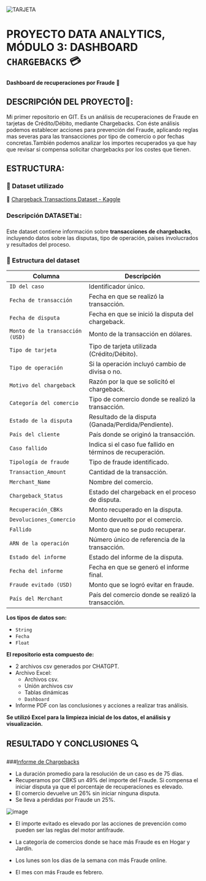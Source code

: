 
![TARJETA](https://media.gettyimages.com/id/855388884/es/foto/pile-of-credit-cards.jpg?s=1024x1024&w=gi&k=20&c=Igk4blgoeIiHmYy4b9zqVyJQCO0o4UKyEv2U4aq50lU=)




# PROYECTO DATA ANALYTICS, MÓDULO 3: DASHBOARD `CHARGEBACKS`  💳

**Dashboard de recuperaciones por Fraude** 🚀


## DESCRIPCIÓN DEL PROYECTO📌:
 Mi primer repositorio en GIT. Es un análisis de recuperaciones de Fraude en tarjetas de Crédito/Débito, mediante Chargebacks. Con éste análisis podemos establecer acciones para prevención del Fraude, aplicando reglas mas severas para las transacciones por tipo de comercio o por fechas concretas.También podemos analizar los importes recuperados ya que hay que revisar si compensa solicitar chargebacks por los costes que tienen.
 
## ESTRUCTURA:

### 📂 Dataset utilizado
🔗 [Chargeback Transactions Dataset - Kaggle](https://www.kaggle.com/datasets/mlg-ulb/creditcardfraud)

### Descripción DATASET📊:
Este dataset contiene información sobre **transacciones de chargebacks**, incluyendo datos sobre las disputas, tipo de operación, países involucrados y resultados del proceso.

### 📌 Estructura del dataset
| **Columna**                          | **Descripción**                                           
|--------------------------------------|-----------------------------------------------------------
| `ID del caso`                        | Identificador único.                       
| `Fecha de transacción`               | Fecha en que se realizó la transacción.                   
| `Fecha de disputa`                   | Fecha en que se inició la disputa del chargeback.         
| `Monto de la transacción (USD)`      | Monto de la transacción en dólares.                      
| `Tipo de tarjeta`                    | Tipo de tarjeta utilizada (Crédito/Débito).              
| `Tipo de operación`                  | Si la operación incluyó cambio de divisa o no.           
| `Motivo del chargeback`              | Razón por la que se solicitó el chargeback.              
| `Categoría del comercio`             | Tipo de comercio donde se realizó la transacción.        
| `Estado de la disputa`               | Resultado de la disputa (Ganada/Perdida/Pendiente).       
| `País del cliente`                   | País donde se originó la transacción.                     
| `Caso fallido`                       | Indica si el caso fue fallido en términos de recuperación.
| `Tipología de fraude`                | Tipo de fraude identificado.                              
| `Transaction_Amount`                 | Cantidad de la transacción.       
| `Merchant_Name`                      | Nombre del comercio.        
| `Chargeback_Status`                  | Estado del chargeback en el proceso de disputa.          
| `Recuperación_CBKs`                  | Monto recuperado en la disputa.                         
| `Devoluciones_Comercio`              | Monto devuelto por el comercio.                          
| `Fallido`                            | Monto que no se pudo recuperar.                          
| `ARN de la operación`                | Número único de referencia de la transacción.           
| `Estado del informe`                 | Estado del informe de la disputa.                        
| `Fecha del informe`                  | Fecha en que se generó el informe final.                
| `Fraude evitado (USD)`               | Monto que se logró evitar en fraude.                     
| `País del Merchant`                  | País del comercio donde se realizó la transacción.       

**Los tipos de datos son:**
  - `String`
  - `Fecha`
  - `Float`

**El repositorio esta compuesto de:**

- 2 archivos csv generados por CHATGPT. 
- Archivo Excel:
  - Archivos csv.
  - Unión archivos csv
  - Tablas dinámicas
  - `Dashboard`
- Informe PDF con las conclusiones y acciones a realizar tras análisis.
  
**Se utilizó Excel para la limpieza inicial de los datos, el análisis y visualización.**

## RESULTADO Y CONCLUSIONES 🔍

###[Informe de Chargebacks](ruta/al/informe.pdf)

- La duración promedio para la resolución de un caso es de 75 días.
- Recuperamos por CBKS un 49% del importe del Fraude. Si compensa el iniciar disputa ya que el porcentaje de recuperaciones es elevado.
- El comercio devuelve un 26% sin iniciar ninguna disputa.
- Se lleva a pérdidas por Fraude un 25%.

 ![image](https://github.com/user-attachments/assets/cace1aa0-b3e8-4cb3-a497-206f92c83c84)

- El importe evitado es elevado por las acciones de prevención como pueden ser las reglas del motor antifraude.
- La categoría de comercios donde se hace más Fraude es en Hogar y Jardín.

  
- Los lunes son los días de la semana con más Fraude online.
- El mes con más Fraude es febrero.

## 


 
